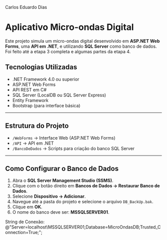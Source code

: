 Carlos Eduardo Dias

# Aplicativo Micro-ondas Digital

Este projeto simula um micro-ondas digital desenvolvido em **ASP.NET Web Forms**, uma **API em .NET**, e utilizando **SQL Server** como banco de dados.
Foi feito até a etapa 3 completa e algumas partes da etapa 4.

## Tecnologias Utilizadas

- .NET Framework 4.0 ou superior
- ASP.NET Web Forms
- API REST em C#
- SQL Server (LocalDB ou SQL Server Express)
- Entity Framework
- Bootstrap (para interface básica)

---

## Estrutura do Projeto

- `/WebForms` → Interface Web (ASP.NET Web Forms)
- `/API` → API em .NET
- `/BancoDeDados` → Scripts para criação do banco SQL Server

---

## Como Configurar o Banco de Dados

1. Abra o **SQL Server Management Studio (SSMS)**.
2. Clique com o botão direito em **Bancos de Dados → Restaurar Banco de Dados**.
3. Selecione **Dispositivo → Adicionar**.
4. Navegue até a pasta do projeto e selecione o arquivo `DB_BackUp.bak`.
5. Clique em **OK**.
6. O nome do banco deve ser: **MSSQLSERVER01**.

String de Conexão: @"Server=localhost\MSSQLSERVER01;Database=MicroOndasDB;Trusted_Connection=True;";

